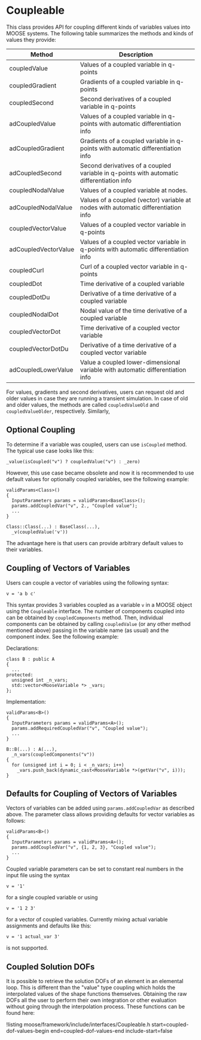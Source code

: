 # Coupleable

This class provides API for coupling different kinds of variables values into MOOSE systems.
The following table summarizes the methods and kinds of values they provide:

| Method | Description |
| - | - |
coupledValue | Values of a coupled variable in q-points
coupledGradient | Gradients of a coupled variable in q-points
coupledSecond | Second derivatives of a coupled variable in q-points
adCoupledValue | Values of a coupled variable in q-points with automatic differentiation info
adCoupledGradient | Gradients of a coupled variable in q-points with automatic differentiation info
adCoupledSecond | Second derivatives of a coupled variable in q-points with automatic differentiation info
coupledNodalValue | Values of a coupled variable at nodes.
adCoupledNodalValue | Values of a coupled (vector) variable at nodes with automatic differentiation info
coupledVectorValue | Values of a coupled vector variable in q-points
adCoupledVectorValue | Values of a coupled vector variable in q-points with automatic differentiation info
coupledCurl | Curl of a coupled vector variable in q-points
coupledDot | Time derivative of a coupled variable
coupledDotDu | Derivative of a time derivative of a coupled variable
coupledNodalDot | Nodal value of the time derivative of a coupled variable
coupledVectorDot | Time derivative of a coupled vector variable
coupledVectorDotDu | Derivative of a time derivative of a coupled vector variable
adCoupledLowerValue | Value a coupled lower-dimensional variable with automatic differentiation info

For values, gradients and second derivatives, users can request old and older values in case they are running a transient simulation.
In case of old and older values, the methods are called `coupledValueOld` and `coupledValueOlder`, respectively.
Similarly,

## Optional Coupling

To determine if a variable was coupled, users can use `isCoupled` method.
The typical use case looks like this:

```
_value(isCoupled("v") ? coupledValue("v") : _zero)
```

However, this use case became obsolete and now it is recommended to use default values for optionally coupled variables, see the following example:

```
validParams<Class>()
{
  InputParameters params = validParams<BaseClass>();
  params.addCoupledVar("v", 2., "Coupled value");
  ...
}

Class::Class(...) : BaseClass(...),
  _v(coupledValue('v'))
```

The advantage here is that users can provide arbitrary default values to their variables.

## Coupling of Vectors of Variables

Users can couple a vector of variables using the following syntax:

```
v = 'a b c'
```

This syntax provides 3 variables coupled as a variable `v` in a MOOSE object using the `Coupleable` interface.
The number of components coupled into can be obtained by `coupledComponents` method.
Then, individual components can be obtained by calling `coupledValue` (or any other method mentioned above) passing in the variable name (as usual) and the component index. See the following example:

Declarations:

```
class B : public A
{
  ...
protected:
  unsigned int _n_vars;
  std::vector<MooseVariable *> _vars;
};
```

Implementation:

```
validParams<B>()
{
  InputParameters params = validParams<A>();
  params.addRequiredCoupledVar("v", "Coupled value");
  ...
}

B::B(...) : A(...),
  _n_vars(coupledComponents("v"))
{
  for (unsigned int i = 0; i < _n_vars; i++)
    _vars.push_back(dynamic_cast<MooseVariable *>(getVar("v", i)));
}
```

## Defaults for Coupling of Vectors of Variables

Vectors of variables can be added using `params.addCoupledVar` as described above. The parameter class allows providing
defaults for vector variables as follows:

```
validParams<B>()
{
  InputParameters params = validParams<A>();
  params.addCoupledVar("v", {1, 2, 3}, "Coupled value");
  ...
}
```

Coupled variable parameters can be set to constant real numbers in the input file using the syntax

```
v = '1'
```

for a single coupled variable or using

```
v = '1 2 3'
```

for a vector of coupled variables. Currently mixing actual variable assignments and defaults like this:

```
v = '1 actual_var 3'
```

is not supported.

## Coupled Solution DOFs

It is possible to retrieve the solution DOFs of an element in an elemental loop. This is different than the
"value" type coupling which holds the interpolated values of the shape functions themselves. Obtaining the raw
DOFs all the user to perform their own integration or other evaluation without going through the interpolation
process. These functions can be found here:

!listing moose/framework/include/interfaces/Coupleable.h start=coupled-dof-values-begin end=coupled-dof-values-end include-start=false
